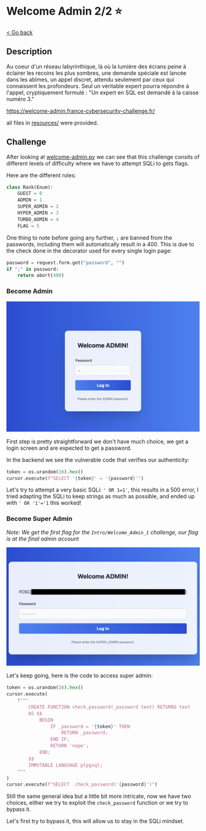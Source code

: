 # Welcome Admin 2/2 ⭐

[< Go back](../../README.md)

## Description

Au coeur d'un réseau labyrinthique, là où la lumière des écrans peine à éclairer les recoins les plus sombres, une demande spéciale est lancée dans les abîmes, un appel discret, attendu seulement par ceux qui connaissent les profondeurs. Seul un véritable expert pourra répondre à l'appel, cryptiquement formulé : "Un expert en SQL est demandé à la caisse numéro 3."

<https://welcome-admin.france-cybersecurity-challenge.fr/>

all files in [resources/](./resources) were provided.

## Challenge

After looking at [welcome-admin.py](resources/src/welcome-admin.py) we can see that this challenge consits of different levels of difficulty where we have to attempt SQLi to gets flags.

Here are the different roles:

```py
class Rank(Enum):
    GUEST = 0
    ADMIN = 1
    SUPER_ADMIN = 2
    HYPER_ADMIN = 3
    TURBO_ADMIN = 4
    FLAG = 5
```

One thing to note before going any further, `;` are banned from the passwords, including them will automatically result in a 400. This is due to the check done in the decorator used for every single login page:

```py
password = request.form.get("password", "")
if ";" in password:
    return abort(400)
```

### Become Admin

<img src="assets/admin-login-page.jpg" alt="admin login page" width="800px">

First step is pretty straightforward we don't have much choice, we get a login screen and are expected to get a password.

In the backend we see the vulnerable code that verifies our authenticity:

```py
token = os.urandom(16).hex()
cursor.execute(f"SELECT '{token}' = '{password}'")
```

Let's try to attempt a very basic SQLi: `' OR 1=1'`, this results in a 500 error, I tried adapting the SQLi to keep strings as much as possible, and ended up with `' OR '1'='1` this worked!

### Become Super Admin

_Note: We get the first flag for the `Intro/Welcome_Admin_1` challenge, our flag is at the final admin account_

<img src="assets/super-admin-login-page.jpg" alt="super admin login page" width="800px">

Let's keep going, here is the code to access super admin:

```py
token = os.urandom(16).hex()
cursor.execute(
    f"""
        CREATE FUNCTION check_password(_password text) RETURNS text
        AS $$
            BEGIN
                IF _password = '{token}' THEN
                    RETURN _password;
                END IF;
                RETURN 'nope';
            END;
        $$
        IMMUTABLE LANGUAGE plpgsql;
    """
)
cursor.execute(f"SELECT  check_password('{password}')")
```

Still the same general idea but a little bit more intricate, now we have two choices, either we try to exploit the `check_password` function or we try to bypass it.

Let's first try to bypass it, this will allow us to stay in the SQLi mindset.

<!-- ') || '1'='1 -->
